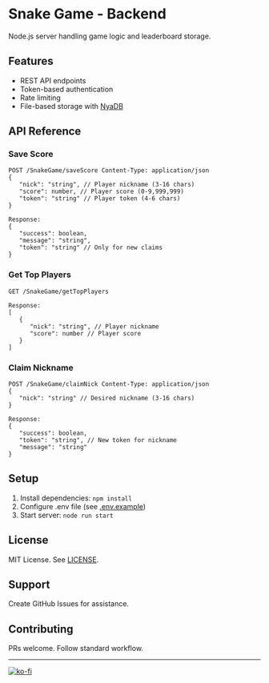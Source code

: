 # Snake Game - Backend

Node.js server handling game logic and leaderboard storage.

## Features

- REST API endpoints
- Token-based authentication
- Rate limiting
- File-based storage with [NyaDB](https://github.com/Decaded/NyaDB)

## API Reference

### Save Score

```text
POST /SnakeGame/saveScore Content-Type: application/json
{
   "nick": "string", // Player nickname (3-16 chars)
   "score": number, // Player score (0-9,999,999)
   "token": "string" // Player token (4-6 chars)
}
```

```text
Response:
{
   "success": boolean,
   "message": "string",
   "token": "string" // Only for new claims
}
```

### Get Top Players

```text
GET /SnakeGame/getTopPlayers
```

```text
Response:
[
   {
      "nick": "string", // Player nickname
      "score": number // Player score
   }
]
```

### Claim Nickname

```text
POST /SnakeGame/claimNick Content-Type: application/json
{
   "nick": "string" // Desired nickname (3-16 chars)
}
```

```text
Response:
{
   "success": boolean,
   "token": "string", // New token for nickname
   "message": "string"
}
```

## Setup

1. Install dependencies: `npm install`
2. Configure .env file (see [.env.example](.env.example))
3. Start server: `node run start`

## License

MIT License. See [LICENSE](LICENSE.md).

## Support

Create GitHub Issues for assistance.

## Contributing

PRs welcome. Follow standard workflow.

---

[![ko-fi](https://ko-fi.com/img/githubbutton_sm.svg)](https://ko-fi.com/L3L02XV6J)
